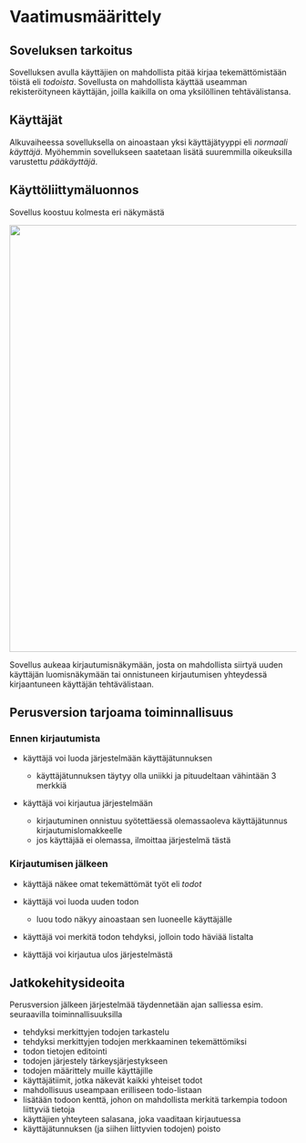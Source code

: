 # Vaatimusmäärittely

## Soveluksen tarkoitus

Sovelluksen avulla käyttäjien on mahdollista pitää kirjaa tekemättömistään töistä eli _todoista_. Sovellusta on mahdollista käyttää useamman rekisteröityneen käyttäjän, joilla kaikilla on oma yksilöllinen tehtävälistansa.

## Käyttäjät

Alkuvaiheessa sovelluksella on ainoastaan yksi käyttäjätyyppi eli _normaali käyttäjä_. Myöhemmin sovellukseen saatetaan lisätä suuremmilla oikeuksilla varustettu _pääkäyttäjä_.

## Käyttöliittymäluonnos

Sovellus koostuu kolmesta eri näkymästä

<img src="https://raw.githubusercontent.com/mluukkai/OtmTodoApp/master/dokumentaatio/kuvat/v-1.png" width="750">

Sovellus aukeaa kirjautumisnäkymään, josta on mahdollista siirtyä uuden käyttäjän luomisnäkymään tai onnistuneen kirjautumisen yhteydessä kirjaantuneen käyttäjän tehtävälistaan.

## Perusversion tarjoama toiminnallisuus

### Ennen kirjautumista

- käyttäjä voi luoda järjestelmään käyttäjätunnuksen
  - käyttäjätunnuksen täytyy olla uniikki ja pituudeltaan vähintään 3 merkkiä

- käyttäjä voi kirjautua järjestelmään
  - kirjautuminen onnistuu syötettäessä olemassaoleva käyttäjätunnus kirjautumislomakkeelle
  - jos käyttäjää ei olemassa, ilmoittaa järjestelmä tästä

### Kirjautumisen jälkeen

- käyttäjä näkee omat tekemättömät työt eli _todot_

- käyttäjä voi luoda uuden todon
  - luou todo näkyy ainoastaan sen luoneelle käyttäjälle

- käyttäjä voi merkitä todon tehdyksi, jolloin todo häviää listalta

- käyttäjä voi kirjautua ulos järjestelmästä

## Jatkokehitysideoita

Perusversion jälkeen järjestelmää täydennetään ajan salliessa esim. seuraavilla toiminnallisuuksilla

- tehdyksi merkittyjen todojen tarkastelu
- tehdyksi merkittyjen todojen merkkaaminen tekemättömiksi
- todon tietojen editointi
- todojen järjestely tärkeysjärjestykseen
- todojen määrittely muille käyttäjille
- käyttäjätiimit, jotka näkevät kaikki yhteiset todot
- mahdollisuus useampaan erilliseen todo-listaan
- lisätään todoon kenttä, johon on mahdollista merkitä tarkempia todoon liittyviä tietoja
- käyttäjien yhteyteen salasana, joka vaaditaan kirjautuessa
- käyttäjätunnuksen (ja siihen liittyvien todojen) poisto

